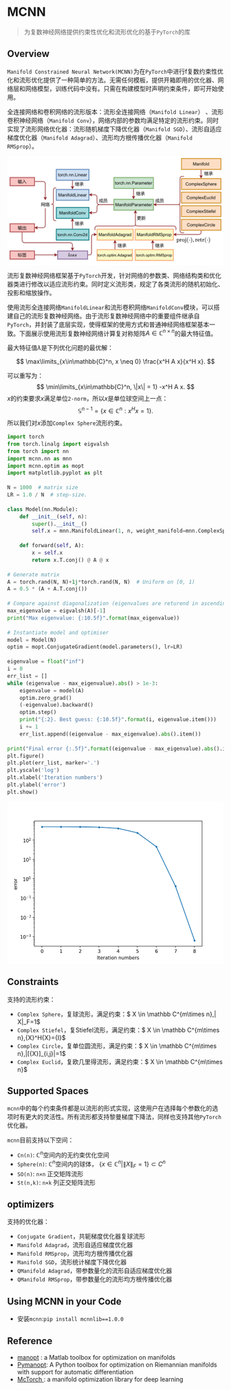 # MCNN

> 为复数神经网络提供约束性优化和流形优化的基于`PyTorch`的库

## Overview

`Manifold Constrained Neural Network(MCNN)`为在`PyTorch`中进行f复数约束性优化和流形优化提供了一种简单的方法。无需任何模板，提供开箱即用的优化器、网络层和网络模型，训练代码中没有。只需在构建模型时声明约束条件，即可开始使用。

全连接网络和卷积网络的流形版本：流形全连接网络（`Manifold Linear`） 、流形卷积神经网络（`Manifold Conv`），网络内部的参数均满足特定的流形约束。同时实现了流形网络优化器：流形随机梯度下降优化器（`Manifold SGD`）、流形自适应梯度优化器（`Manifold Adagrad`）、流形均方根传播优化器（`Manifold RMSprop`）。

<img src=".\img\arch.png" width = "600" alt="图片名称" align=center />

流形复数神经网络框架基于`PyTorch`开发，针对网络的参数类、网络结构类和优化器类进行修改以适应流形约束。同时定义流形类，规定了各类流形的随机初始化、投影和缩放操作。

使用流形全连接网络`ManifoldLinear`和流形卷积网络`ManifoldConv`模块，可以搭建自己的流形复数神经网络。由于流形复数神经网络中的重要组件继承自`PyTorch`，并封装了底层实现，使得框架的使用方式和普通神经网络框架基本一致。下面展示使用流形复数神经网络计算复对称矩阵$A \in \mathbb C^{n\times n}$的最大特征值。

最大特征值$\lambda$是下列优化问题的最优解：

$$
\max\limits_{x\in\mathbb{C}^n, x \neq 0} \frac{x^H A x}{x^H
            x}.
$$

可以重写为：
$$
\min\limits_{x\in\mathbb{C}^n, \|x\| = 1} -x^H A x.
$$
$x$的约束要求$x$满足单位`2-norm`，所以$x$是单位球空间上一点：
$$
\mathbb{S}^{n-1} = \{x \in \mathbb{C}^n : x^H x = 1\}.
$$
所以我们对$x$添加`Complex Sphere`流形约束。

```python
import torch
from torch.linalg import eigvalsh
from torch import nn
import mcnn.nn as mnn
import mcnn.optim as mopt
import matplotlib.pyplot as plt

N = 1000  # matrix size
LR = 1.0 / N  # step-size.

class Model(nn.Module):
    def __init__(self, n):
        super().__init__()
        self.x = mnn.ManifoldLinear(1, n, weight_manifold=mnn.ComplexSphere, bias=False).to(torch.complex64).weight

    def forward(self, A):
        x = self.x
        return x.T.conj() @ A @ x

# Generate matrix
A = torch.rand(N, N)+1j*torch.rand(N, N)  # Uniform on [0, 1)
A = 0.5 * (A + A.T.conj())

# Compare against diagonalization (eigenvalues are returend in ascending order)
max_eigenvalue = eigvalsh(A)[-1]
print("Max eigenvalue: {:10.5f}".format(max_eigenvalue))

# Instantiate model and optimiser
model = Model(N)
optim = mopt.ConjugateGradient(model.parameters(), lr=LR)

eigenvalue = float("inf")
i = 0
err_list = []
while (eigenvalue - max_eigenvalue).abs() > 1e-3:
    eigenvalue = model(A)
    optim.zero_grad()
    (-eigenvalue).backward()
    optim.step()
    print("{:2}. Best guess: {:10.5f}".format(i, eigenvalue.item()))
    i += 1
    err_list.append((eigenvalue - max_eigenvalue).abs().item())

print("Final error {:.5f}".format((eigenvalue - max_eigenvalue).abs().item()))
plt.figure()
plt.plot(err_list, marker='.')
plt.yscale('log')
plt.xlabel('Iteration numbers')
plt.ylabel('error')
plt.show()
```

<img src="img\err_plot.png" width = "600" alt="图片名称" align=center />

## Constraints

支持的流形约束：

* `Complex Sphere`，复球流形，满足约束：$ X \in \mathbb C^{m\times n},\| X\|_F=1$
* `Complex Stiefel`，复Stiefel流形，满足约束：$ X \in \mathbb C^{m\times n},{X}^H{X}={I}$
* `Complex Circle`，复单位圆流形，满足约束：$ X \in \mathbb C^{m\times n},|[{X}]_{i,j}|=1$
* `Complex Euclid`，复欧几里得流形，满足约束：$ X \in \mathbb C^{m\times n}$

## Supported Spaces

`mcnn`中的每个约束条件都是以流形的形式实现，这使用户在选择每个参数化的选项时有更大的灵活性。所有流形都支持黎曼梯度下降法，同样也支持其他`PyTorch`优化器。

`mcnn`目前支持以下空间：

* `Cn(n)`: $\mathbb C^n$空间内的无约束优化空间
* `Sphere(n)`:  $\mathbb C^n$空间内的球体， $\{x\in \mathbb C^n | \|X\|_F=1\} \subset C^n$
* `SO(n)`:  `n×n` 正交矩阵流形
* `St(n,k)`:  `n×k` 列正交矩阵流形

## optimizers

支持的优化器：

* `Conjugate Gradient`，共轭梯度优化器复球流形
* `Manifold Adagrad`，流形自适应梯度优化器
* `Manifold RMSprop`，流形均方根传播优化器
* `Manifold SGD`，流形统计梯度下降优化器
* `QManifold Adagrad`，带参数量化的流形自适应梯度优化器
* `QManifold RMSprop`，带参数量化的流形均方根传播优化器

## Using MCNN in your Code

* 安装`mcnn`:`pip install mcnnlib==1.0.0`

## Reference

* [manopt](https://github.com/NicolasBoumal/manopt) : a Matlab toolbox for optimization on manifolds
* [Pymanopt](https://github.com/pymanopt/pymanopt): A Python toolbox for optimization on Riemannian manifolds with support for automatic differentiation
* [McTorch ](https://github.com/mctorch/mctorch): a manifold optimization library for deep learning
